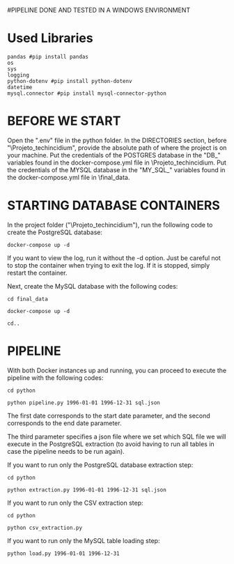 #PIPELINE DONE AND TESTED IN A WINDOWS ENVIRONMENT
# Used Libraries

```
pandas #pip install pandas
os
sys
logging
python-dotenv #pip install python-dotenv
datetime
mysql.connector #pip install mysql-connector-python
```
# BEFORE WE START

Open the ".env" file in the python folder. In the DIRECTORIES section, before "\Projeto_techincidium", provide the absolute path of where the project is on your machine.
Put the credentials of the POSTGRES database in the "DB_" variables found in the docker-compose.yml file in \Projeto_techincidium.
Put the credentials of the MYSQL database in the "MY_SQL_" variables found in the docker-compose.yml file in \final_data.


# STARTING DATABASE CONTAINERS
In the project folder ("\Projeto_techincidium"), run the following code to create the PostgreSQL database:


```
docker-compose up -d 
```
If you want to view the log, run it without the -d option. Just be careful not to stop the container when trying to exit the log. If it is stopped, simply restart the container.

Next, create the MySQL database with the following codes:

```
cd final_data

docker-compose up -d 

cd..
```
# PIPELINE
With both Docker instances up and running, you can proceed to execute the pipeline with the following codes:

```
cd python

python pipeline.py 1996-01-01 1996-12-31 sql.json
```

The first date corresponds to the start date parameter, and the second corresponds to the end date parameter.

The third parameter specifies a json file where we set which SQL file we will execute in the PostgreSQL extraction (to avoid having to run all tables in case the pipeline needs to be run again).

If you want to run only the PostgreSQL database extraction step:
```
cd python

python extraction.py 1996-01-01 1996-12-31 sql.json
```

If you want to run only the CSV extraction step:
```
cd python

python csv_extraction.py
```

If you want to run only the MySQL table loading step:

```
python load.py 1996-01-01 1996-12-31
```

